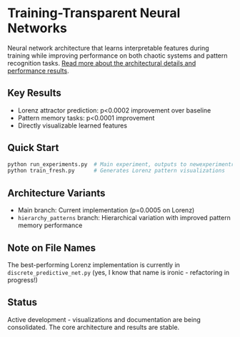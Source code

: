# Training-Transparent Neural Networks

Neural network architecture that learns interpretable features during training while improving performance on both chaotic systems and pattern recognition tasks. [Read more about the architectural details and performance results](https://mac-n.github.io/).

## Key Results
- Lorenz attractor prediction: p<0.0002 improvement over baseline
- Pattern memory tasks: p<0.0001 improvement
- Directly visualizable learned features 

## Quick Start
```bash
python run_experiments.py  # Main experiment, outputs to newexperimentresults.json
python train_fresh.py      # Generates Lorenz pattern visualizations
```

## Architecture Variants
- Main branch: Current implementation (p=0.0005 on Lorenz)
- `hierarchy_patterns` branch: Hierarchical variation with improved pattern memory performance

## Note on File Names
The best-performing Lorenz implementation is currently in `discrete_predictive_net.py` (yes, I know that name is ironic - refactoring in progress!)

## Status
Active development - visualizations and documentation are being consolidated. The core architecture and results are stable.

